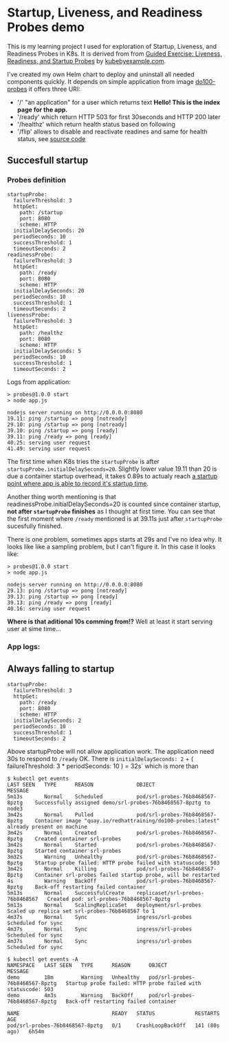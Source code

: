 # Startup, Liveness, and Readiness Probes demo

This is my learning project I used for exploration of Startup, Liveness, and Readiness Probes in K8s. It is derived from from [Guided Exercise: Liveness, Readiness, and Startup Probes](https://kubebyexample.com/learning-paths/application-development-kubernetes/lesson-4-customize-deployments-application-3) by [kubebyexample.com](https://kubebyexample.com/).

I've created my own Helm chart to deploy and uninstall all needed components quickly. It depends on simple application from image [do100-probes](https://quay.io/repository/redhattraining/do100-probes?tab=tags&tag=latest) it offers three URI:
  * '/' "an application" for a user which returns text **Hello! This is the index page for the app.**
  * '/ready' which return HTTP 503 for first 30seconds and HTTP 200 later
  * '/healthz' which return health status based on following
  * '/flip' allows to disable and reactivate readines and same for health status, see [source code](https://github.com/RedHatTraining/DO100-apps/blob/main/probes/app.js#L47C13-L47C20)

## Succesfull startup

### Probes definition
```
startupProbe:
  failureThreshold: 3
  httpGet:
    path: /startup
    port: 8080
    scheme: HTTP
  initialDelaySeconds: 20
  periodSeconds: 10
  successThreshold: 1
  timeoutSeconds: 2
readinessProbe:
  failureThreshold: 3
  httpGet:
    path: /ready
    port: 8080
    scheme: HTTP
  initialDelaySeconds: 20
  periodSeconds: 10
  successThreshold: 1
  timeoutSeconds: 2
livenessProbe:
  failureThreshold: 3
  httpGet:
    path: /healthz
    port: 8080
    scheme: HTTP
  initialDelaySeconds: 5
  periodSeconds: 10
  successThreshold: 1
  timeoutSeconds: 2
```
Logs from application:
```
> probes@1.0.0 start
> node app.js

nodejs server running on http://0.0.0.0:8080
19.11: ping /startup => pong [notready]
29.10: ping /startup => pong [notready]
39.10: ping /startup => pong [ready]
39.11: ping /ready => pong [ready]
40.25: serving user request
41.49: serving user request
```

The first time when K8s tries the `startupProbe` is after `startupProbe.initialDelaySeconds=20`. Slightly lower value 19.11 than 20 is due a container startup overhead, it takes 0.89s to actualy reach [a startup point where app is able to record it's startup time](https://github.com/semik/DO100-apps/blob/main/probes/app.js#L91).

Another thing worth mentioning is that readinessProbe.initialDelaySeconds=20 is counted since container startup, **not after `startupProbe` finishes** as I thought at first time. You can see that the first moment where `/ready` mentioned is at 39.11s just after `startupProbe` sucesfully finished.

There is one problem, sometimes apps starts at 29s and I've no idea why. It looks like like a sampling problem, but I can't figure it. In this case it looks like:
```
> probes@1.0.0 start
> node app.js

nodejs server running on http://0.0.0.0:8080
29.13: ping /startup => pong [notready]
39.13: ping /startup => pong [ready]
39.13: ping /ready => pong [ready]
40.16: serving user request
```
**Where is that aditional 10s comming from!?** Well at least it start serving user at sime time...

### App logs:



## Always falling to startup

```
startupProbe:
  failureThreshold: 3
  httpGet:
    path: /ready
    port: 8080
    scheme: HTTP
  initialDelaySeconds: 2
  periodSeconds: 10
  successThreshold: 1
  timeoutSeconds: 2
```

Above startupProbe will not allow application work. The application need 30s to respond to `/ready` OK. There is `initialDelaySeconds: 2`  + ( failureThreshold: 3 * periodSeconds: 10 ) = 32s` which is more than 

```
$ kubectl get events 
LAST SEEN   TYPE      REASON              OBJECT                             MESSAGE
5m13s       Normal    Scheduled           pod/srl-probes-76b8468567-8pztg    Successfully assigned demo/srl-probes-76b8468567-8pztg to node3
3m42s       Normal    Pulled              pod/srl-probes-76b8468567-8pztg    Container image "quay.io/redhattraining/do100-probes:latest" already present on machine
3m42s       Normal    Created             pod/srl-probes-76b8468567-8pztg    Created container srl-probes
3m42s       Normal    Started             pod/srl-probes-76b8468567-8pztg    Started container srl-probes
3m32s       Warning   Unhealthy           pod/srl-probes-76b8468567-8pztg    Startup probe failed: HTTP probe failed with statuscode: 503
3m42s       Normal    Killing             pod/srl-probes-76b8468567-8pztg    Container srl-probes failed startup probe, will be restarted
4s          Warning   BackOff             pod/srl-probes-76b8468567-8pztg    Back-off restarting failed container
5m13s       Normal    SuccessfulCreate    replicaset/srl-probes-76b8468567   Created pod: srl-probes-76b8468567-8pztg
5m13s       Normal    ScalingReplicaSet   deployment/srl-probes              Scaled up replica set srl-probes-76b8468567 to 1
4m37s       Normal    Sync                ingress/srl-probes                 Scheduled for sync
4m37s       Normal    Sync                ingress/srl-probes                 Scheduled for sync
4m37s       Normal    Sync                ingress/srl-probes                 Scheduled for sync
```
```
$ kubectl get events -A
NAMESPACE   LAST SEEN   TYPE      REASON      OBJECT                            MESSAGE
demo        18m         Warning   Unhealthy   pod/srl-probes-76b8468567-8pztg   Startup probe failed: HTTP probe failed with statuscode: 503
demo        4m3s        Warning   BackOff     pod/srl-probes-76b8468567-8pztg   Back-off restarting failed container
```

```
NAME                              READY   STATUS             RESTARTS        AGE
pod/srl-probes-76b8468567-8pztg   0/1     CrashLoopBackOff   141 (80s ago)   6h54m
```


